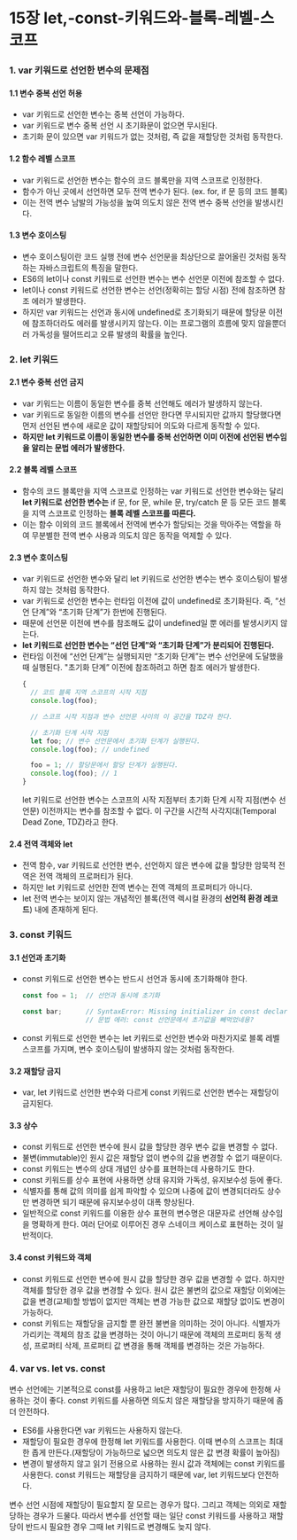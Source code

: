 # 15장 let,-const-키워드와-블록-레벨-스코프

### 1. var 키워드로 선언한 변수의 문제점

#### 1.1 **변수 중복 선언 허용**

- var 키워드로 선언한 변수는 중복 선언이 가능하다.
- var 키워드로 변수 중복 선언 시 초기화문이 없으면 무시된다.
- 초기화 문이 있으면 var 키워드가 없는 것처럼, 즉 값을 재할당한 것처럼 동작한다.

#### 1.2 함수 레벨 스코프

- var 키워드로 선언한 변수는 함수의 코드 블록만을 지역 스코프로 인정한다.
- 함수가 아닌 곳에서 선언하면 모두 전역 변수가 된다. (ex. for, if 문 등의 코드 블록)
- 이는 전역 변수 남발의 가능성을 높여 의도치 않은 전역 변수 중복 선언을 발생시킨다.

#### 1.3 변수 호이스팅

- 변수 호이스팅이란 코드 실행 전에 변수 선언문을 최상단으로 끌어올린 것처럼 동작하는 자바스크립트의 특징을 말한다.
- ES6의 let이나 const 키워드로 선언한 변수는 변수 선언문 이전에 참조할 수 없다.
- let이나 const 키워드로 선언한 변수는 선언(정확히는 할당 시점) 전에 참조하면 참조 에러가 발생한다.
- 하지만 var 키워드는 선언과 동시에 undefined로 초기화되기 때문에 할당문 이전에 참조하더라도 에러를 발생시키지 않는다. 이는 프로그램의 흐름에 맞지 않을뿐더러 가독성을 떨어뜨리고 오류 발생의 확률을 높인다.

### 2. let 키워드

#### 2.1 변수 중복 선언 금지

- var 키워드는 이름이 동일한 변수를 중복 선언해도 에러가 발생하지 않는다.
- var 키워드로 동일한 이름의 변수를 선언만 한다면 무시되지만 값까지 할당했다면 먼저 선언된 변수에 새로운 값이 재할당되어 의도와 다르게 동작할 수 있다.
- **하지만 let 키워드로 이름이 동일한 변수를 중복 선언하면 이미 이전에 선언된 변수임을 알리는 문법 에러가 발생한다.**

#### 2.2 블록 레벨 스코프

- 함수의 코드 블록만을 지역 스코프로 인정하는 var 키워드로 선언한 변수와는 달리 **let 키워드로 선언한 변수는** if 문, for 문, while 문, try/catch 문 등 모든 코드 블록을 지역 스코프로 인정하는 **블록 레벨 스코프를 따른다.**
- 이는 함수 이외의 코드 블록에서 전역에 변수가 할당되는 것을 막아주는 역할을 하여 무분별한 전역 변수 사용과 의도치 않은 동작을 억제할 수 있다.

#### 2.3 변수 호이스팅

- var 키워드로 선언한 변수와 달리 let 키워드로 선언한 변수는 변수 호이스팅이 발생하지 않는 것처럼 동작한다.
- var 키워드로 선언한 변수는 런타임 이전에 값이 undefined로 초기화된다. 즉, “선언 단계”와 “초기화 단계”가 한번에 진행된다.
- 때문에 선언문 이전에 변수를 참조해도 값이 undefined일 뿐 에러를 발생시키지 않는다.
- **let 키워드로 선언한 변수는 “선언 단계”와 “초기화 단계”가 분리되어 진행된다.**
- 런타임 이전에 “선언 단계”는 실행되지만 “초기화 단계”는 변수 선언문에 도달했을 때 실행된다. "초기화 단계” 이전에 참조하려고 하면 참조 에러가 발생한다.
  ```js
  {
    // 코드 블록 지역 스코프의 시작 지점
    console.log(foo);

    // 스코프 시작 지점과 변수 선언문 사이의 이 공간을 TDZ라 한다.

    // 초기화 단계 시작 지점
    let foo; // 변수 선언문에서 초기화 단계가 실행된다.
    console.log(foo); // undefined

    foo = 1; // 할당문에서 할당 단계가 실행된다.
    console.log(foo); // 1
  }
  ```
  let 키워드로 선언한 변수는 스코프의 시작 지점부터 초기화 단계 시작 지점(변수 선언문) 이전까지는 변수를 참조할 수 없다. 이 구간을 시간적 사각지대(Temporal Dead Zone, TDZ)라고 한다.

#### 2.4 전역 객체와 let

- 전역 함수, var 키워드로 선언한 변수, 선언하지 않은 변수에 값을 할당한 암묵적 전역은 전역 객체의 프로퍼티가 된다.
- 하지만 let 키워드로 선언한 전역 변수는 전역 객체의 프로퍼티가 아니다.
- let 전역 변수는 보이지 않는 개념적인 블록(전역 렉시컬 환경의 **선언적 환경 레코드**) 내에 존재하게 된다.

### 3. const 키워드

#### 3.1 선언과 초기화

- const 키워드로 선언한 변수는 반드시 선언과 동시에 초기화해야 한다.
  ```js
  const foo = 1;  // 선언과 동시에 초기화

  const bar;      // SyntaxError: Missing initializer in const declaration.
                  // 문법 에러: const 선언문에서 초기값을 빼먹었네용?
  ```
- const 키워드로 선언한 변수는 let 키워드로 선언한 변수와 마찬가지로 블록 레벨 스코프를 가지며, 변수 호이스팅이 발생하지 않는 것처럼 동작한다.

#### 3.2 재할당 금지

- var, let 키워드로 선언한 변수와 다르게 const 키워드로 선언한 변수는 재할당이 금지된다.

#### 3.3 상수

- const 키워드로 선언한 변수에 원시 값을 할당한 경우 변수 값을 변경할 수 없다.
- 불변(immutable)인 원시 값은 재할당 없이 변수의 값을 변경할 수 없기 때문이다.
- const 키워드는 변수의 상대 개념인 상수를 표현하는데 사용하기도 한다.
- const 키워드를 상수 표현에 사용하면 상태 유지와 가독성, 유지보수성 등에 좋다.
- 식별자를 통해 값의 의미를 쉽게 파악할 수 있으며 나중에 값이 변경되더라도 상수만 변경하면 되기 때문에 유지보수성이 대폭 향상된다.
- 일반적으로 const 키워드를 이용한 상수 표현의 변수명은 대문자로 선언해 상수임을 명확하게 한다. 여러 단어로 이루어진 경우 스네이크 케이스로 표현하는 것이 일반적이다.

#### 3.4 const 키워드와 객체

- const 키워드로 선언한 변수에 원시 값을 할당한 경우 값을 변경할 수 없다. 하지만 객체를 할당한 경우 값을 변경할 수 있다. 원시 값은 불변의 값으로 재할당 이외에는 값을 변경(교체)할 방법이 없지만 객체는 변경 가능한 값으로 재할당 없이도 변경이 가능하다.
- const 키워드는 재할당을 금지할 뿐 완전 불변을 의미하는 것이 아니다. 식별자가 가리키는 객체의 참조 값을 변경하는 것이 아니기 때문에 객체의 프로퍼티 동적 생성, 프로퍼티 삭제, 프로퍼티 값 변경을 통해 객체를 변경하는 것은 가능하다.

### 4. var vs. let vs. const

변수 선언에는 기본적으로 const를 사용하고 let은 재할당이 필요한 경우에 한정해 사용하는 것이 좋다. const 키워드를 사용하면 의도치 않은 재할당을 방지하기 때문에 좀 더 안전하다.

- ES6를 사용한다면 var 키워드는 사용하지 않는다.
- 재할당이 필요한 경우에 한정해 let 키워드를 사용한다. 이때 변수의 스코프는 최대한 좁게 만든다.(재할당이 가능하므로 넓으면 의도치 않은 값 변경 확률이 높아짐)
- 변경이 발생하지 않고 읽기 전용으로 사용하는 원시 값과 객체에는 const 키워드를 사용한다. const 키워드는 재할당을 금지하기 때문에 var, let 키워드보다 안전하다.

변수 선언 시점에 재할당이 필요할지 잘 모르는 경우가 많다. 그리고 객체는 의외로 재할당하는 경우가 드물다. 따라서 변수를 선언할 때는 일단 const 키워드를 사용하고 재할당이 반드시 필요한 경우 그때 let 키워드로 변경해도 늦지 않다.
